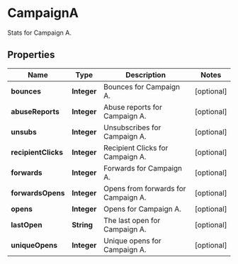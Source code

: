 

# CampaignA

Stats for Campaign A.

## Properties

| Name | Type | Description | Notes |
|------------ | ------------- | ------------- | -------------|
|**bounces** | **Integer** | Bounces for Campaign A. |  [optional] |
|**abuseReports** | **Integer** | Abuse reports for Campaign A. |  [optional] |
|**unsubs** | **Integer** | Unsubscribes for Campaign A. |  [optional] |
|**recipientClicks** | **Integer** | Recipient Clicks for Campaign A. |  [optional] |
|**forwards** | **Integer** | Forwards for Campaign A. |  [optional] |
|**forwardsOpens** | **Integer** | Opens from forwards for Campaign A. |  [optional] |
|**opens** | **Integer** | Opens for Campaign A. |  [optional] |
|**lastOpen** | **String** | The last open for Campaign A. |  [optional] |
|**uniqueOpens** | **Integer** | Unique opens for Campaign A. |  [optional] |



